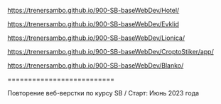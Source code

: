 https://trenersambo.github.io/900-SB-baseWebDev/Hotel/

https://trenersambo.github.io/900-SB-baseWebDev/Evklid

https://trenersambo.github.io/900-SB-baseWebDev/Lionica/

https://trenersambo.github.io/900-SB-baseWebDev/CroptoStiker/app/

https://trenersambo.github.io/900-SB-baseWebDev/Blanko/

==========================

Повторение веб-верстки по курсу SB / Старт: Июнь 2023 года


